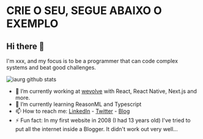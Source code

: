 # CRIE O SEU, SEGUE ABAIXO O EXEMPLO


## Hi there 👋

I'm xxx, and my focus is to be a programmer that can code complex systems and beat good challenges.

![iaurg github stats](https://github-readme-stats.vercel.app/api?username=igorferreira&show_icons=true&title_color=fff&icon_color=FFCC00&text_color=9f9f9f&bg_color=151515)

- 🔭 I’m currently working at [wevolve](https://wevolve.dev) with React, React Native, Next.js and more.
- 🌱 I’m currently learning ReasonML and Typescript
- 📫 How to reach me: [LinkedIn](https://www.linkedin.com/in/iaurg) - [Twitter](https://www.twitter.com/iaurg) - [Blog](https://segredo.dev)
- ⚡ Fun fact: In my first website in 2008 (I had 13 years old) I've tried to put all the internet inside a Blogger. It didn't work out very well...

<!--
**igorferreira/igorferreira** is a ✨ _special_ ✨ repository because its `README.md` (this file) appears on your GitHub profile.

Here are some ideas to get you started:

- 🔭 I’m currently working on ...
- 🌱 I’m currently learning ...
- 👯 I’m looking to collaborate on ...
- 🤔 I’m looking for help with ...
- 💬 Ask me about ...
- 📫 How to reach me: ...
- 😄 Pronouns: ...
- ⚡ Fun fact: ...
-->


